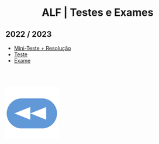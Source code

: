 <h1 style="text-align: center;">ALF | Testes e Exames</h1>

## 2022 / 2023
* [Mini-Teste + Resolução](alf_min-teste_2223%2Bres.pdf)
* [Teste](alf_teste_2223.pdf)
* [Exame](alf_exame_2223.pdf)

<br><br>

[![retroceder](https://raw.githubusercontent.com/David81820/Recursos-LCC/main/Rewind.png)](https://david81820.github.io/Recursos-LCC/2ano/2sem/ALF)
